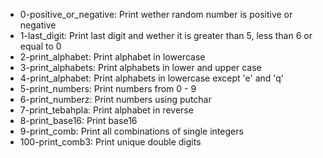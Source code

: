 - 0-positive_or_negative: Print wether random number is positive or negative
- 1-last_digit: Print last digit and wether it is greater than 5, less than 6 or equal to 0
- 2-print_alphabet: Print alphabet in lowercase
- 3-print_alphabets: Print alphabets in lower and upper case
- 4-print_alphabet: Print alphabets in lowercase except 'e' and 'q'
- 5-print_numbers: Print numbers from 0 - 9
- 6-print_numberz: Print numbers using putchar
- 7-print_tebahpla: Print alphabet in reverse
- 8-print_base16: Print base16
- 9-print_comb: Print all combinations of single integers
- 100-print_comb3: Print unique double digits
